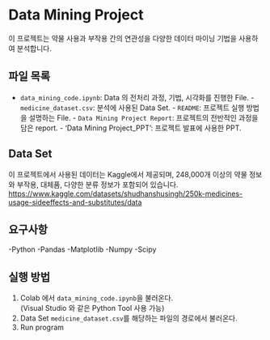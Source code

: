 # Data Mining Project 
이 프로젝트는 약물 사용과 부작용 간의 연관성을 다양한 데이터 마이닝 기법을 
사용하여 분석합니다. 
## 파일 목록 
- `data_mining_code.ipynb`: Data 의 전처리 과정, 기법, 시각화를 진행한 File. - `medicine_dataset.csv`: 분석에 사용된 Data Set. - `README`: 프로젝트 실행 방법을 설명하는 File. - `Data Mining Project Report`: 프로젝트의 전반적인 과정을 담은 report. - ‘Data Mining Project_PPT’: 프로젝트 발표에 사용한 PPT. 
## Data Set 
이 프로젝트에서 사용된 데이터는 Kaggle에서 제공되며, 248,000개 이상의 약물 
정보와 부작용, 대체품, 다양한 분류 정보가 포함되어 있습니다. 
https://www.kaggle.com/datasets/shudhanshusingh/250k-medicines-usage-sideeffects-and-substitutes/data  
## 요구사항 
-Python -Pandas -Matplotlib -Numpy -Scipy 
## 실행 방법 
1. Colab 에서 `data_mining_code.ipynb`을 불러온다.  
(Visual Studio 와 같은 Python Tool 사용 가능) 
2. Data Set `medicine_dataset.csv`를 해당하는 파일의 경로에서 불러온다. 
3. Run program

